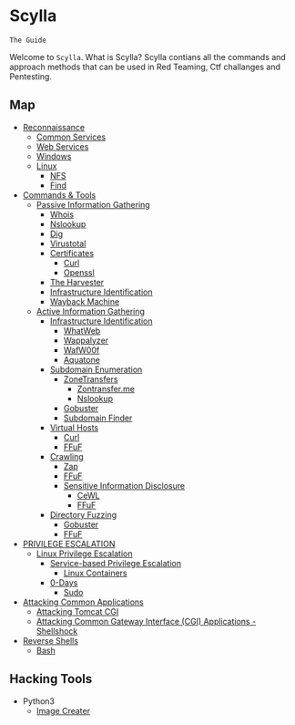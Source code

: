 # Scylla
`The Guide`

Welcome to `Scylla`. What is Scylla?
Scylla contians all the commands and approach methods that can be used in Red Teaming, Ctf challanges and Pentesting.

## Map
- [Reconnaissance](#)
  - [Common Services](/assets/common-services.md)
  - [Web Services]()
  - [Windows]()
  - [Linux](/assets/linux-rec.md)
    - [NFS]()
    - [Find]()
- [Commands & Tools](#)
  - [Passive Information Gathering](/assets/passive-tools.md)
    - [Whois](https://github.com/bericontraster/Scylla/blob/main/assets/passive-tools.md#whois)
    - [Nslookup](https://github.com/bericontraster/Scylla/blob/main/assets/passive-tools.md#nslookup)
    - [Dig](https://github.com/bericontraster/Scylla/blob/main/assets/passive-tools.md#dig)
    - [Virustotal](https://github.com/bericontraster/Scylla/blob/main/assets/passive-tools.md#virustotal)
    - [Certificates](https://github.com/bericontraster/Scylla/blob/main/assets/passive-tools.md#certificates)
      - [Curl](https://github.com/bericontraster/Scylla/blob/main/assets/passive-tools.md#curl)
      - [Openssl](https://github.com/bericontraster/Scylla/blob/main/assets/passive-tools.md#openssl)
    - [The Harvester](https://github.com/bericontraster/Scylla/blob/main/assets/active-information-gathering.md#WafW00f)
    - [Infrastructure Identification](https://github.com/bericontraster/Scylla/blob/main/assets/infrastructure-identification-passive.md)
    - [Wayback Machine](https://github.com/bericontraster/Scylla/blob/main/assets/wayback-machine-passive.md)
  - [Active Information Gathering](/assets/active-information-gathering.md)
    - [Infrastructure Identification](https://github.com/bericontraster/Scylla/blob/main/assets/active-information-gathering.md#)
      - [WhatWeb](https://github.com/bericontraster/Scylla/blob/main/assets/active-information-gathering.md#WhatWeb)
      - [Wappalyzer](https://github.com/bericontraster/Scylla/blob/main/assets/active-information-gathering.md#Wappalyzer)
      - [WafW00f](https://github.com/bericontraster/Scylla/blob/main/assets/active-information-gathering.md#WafW00f)
      - [Aquatone](https://github.com/bericontraster/Scylla/blob/main/assets/active-information-gathering.md#Aquatone)
    - [Subdomain Enumeration](/assets/subdomain-enumeration-active.md)
      - [ZoneTransfers](https://github.com/bericontraster/Scylla/blob/main/assets/subdomain-enumeration-active.md#zontransferme)
        - [Zontransfer.me](https://github.com/bericontraster/Scylla/blob/main/assets/subdomain-enumeration-active.md#Zontransfer.me)
        - [Nslookup](https://github.com/bericontraster/Scylla/blob/main/assets/subdomain-enumeration-active.md#Nslookup)
      - [Gobuster](https://github.com/bericontraster/Scylla/blob/main/assets/subdomain-enumeration-active.md#Gobuster)
      - [Subdomain Finder](https://github.com/bericontraster/Scylla/blob/main/assets/subdomain-enumeration-active.md#SubdomainFinder)
    - [Virtual Hosts](/assets/virtual-hosts.active.md)
      - [Curl](https://github.com/bericontraster/Scylla/blob/main/assets/virtual-hosts.active.md#Curl)
      - [FFuF](https://github.com/bericontraster/Scylla/blob/main/assets/virtual-hosts.active.md#FFuF)
    - [Crawling](/assets/crawling-active.md)
      - [Zap](https://github.com/bericontraster/Scylla/blob/main/assets/crawling-active.md#zap)
      - [FFuF](https://github.com/bericontraster/Scylla/blob/main/assets/crawling-active.md#ffuf)
      - [Sensitive Information Disclosure](https://github.com/bericontraster/Scylla/blob/main/assets/crawling-active.md#sensitive-information-disclosure)
        - [CeWL](https://github.com/bericontraster/Scylla/blob/main/assets/crawling-active.md#cewl)
        - [FFuF](https://github.com/bericontraster/Scylla/blob/main/assets/crawling-active.md#cewl)
    - [Directory Fuzzing](/assets/active-information-gathering.md)
      - [Gobuster](https://github.com/bericontraster/Scylla/blob/main/assets/active-information-gathering.md#gobuster)
      - [FFuF](https://github.com/bericontraster/Scylla/blob/main/assets/active-information-gathering.md#ffuf)
- [PRIVILEGE ESCALATION](/assets/privilege-escalation.md)
  - [Linux Privilege Escalation](/assets/linux-privilege-escalation.md)
    - [Service-based Privilege Escalation]()
      - [Linux Containers](https://github.com/bericontraster/Scylla/blob/main/assets/linux-privilege-escalation.md#linux-containers---lxc)
    - [0-Days](/assets/zero-days.md)
      - [Sudo](https://github.com/bericontraster/Scylla/blob/main/assets/zero-days.md#sudo)
- [Attacking Common Applications](/assets/attacking-common-web-apps.md)
  - [Attacking Tomcat CGI](https://github.com/bericontraster/Scylla/blob/main/assets/attacking-common-web-apps.md#attacking-tomcat-cgi)
  - [Attacking Common Gateway Interface (CGI) Applications - Shellshock](https://github.com/bericontraster/Scylla/blob/main/assets/attacking-common-web-apps.md#attacking-common-gateway-interface-cgi-applications---shellshock)
- [Reverse Shells](/assets/bashrevshells.md)
  - [Bash]()

## Hacking Tools
- Python3
  - [Image Creater](/assets/imagecreater.md)
